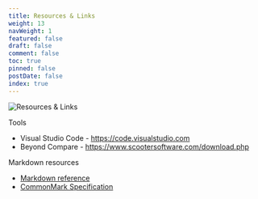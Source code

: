 ```yaml
---
title: Resources & Links
weight: 13
navWeight: 1
featured: false
draft: false
comment: false
toc: true
pinned: false
postDate: false
index: true
---
```

<!-- markdownlint-disable MD041 -->
![Resources & Links][01]

Tools

- Visual Studio Code - https://code.visualstudio.com
- Beyond Compare - https://www.scootersoftware.com/download.php

Markdown resources

- [Markdown reference](https://learn.microsoft.com/contribute/content/markdown-reference)
- [CommonMark Specification](https://spec.commonmark.org/current/)

<!-- link references -->
[01]: ./images/contributedocs/slide13.png

